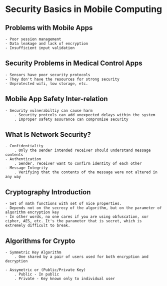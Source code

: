 # **Security Basics in Mobile Computing**

## Problems with Mobile Apps

    - Poor session management
    - Data leakage and lack of encryption
    - Insufficient input validation

## Security Problems in Medical Control Apps

    - Sensors have poor security protocols
    - They don't have the resources for strong security
    - Unprotected wifi, low storage, etc.

## Mobile App Safety Inter-relation

    - Security vulnerabiltiy can cause harm
        . Security protcols can add unexpected delays within the system
        . Improper safety assurance can compromise security

## What Is Network Security?

    - Confidentiality
        . Only the sender intended receiver should understand message contents
    - Authentication
        . Sender, receiver want to confirm identity of each other
    - Message Integrity
        . Verifying that the contents of the message were not altered in any way

## Cryptography Introduction

    - Set of math functions with set of nice properties. 
    - Depends not on the secrecy of the algorithm, but on the parameter of algorithm encryption key
    - In other words, no one cares if you are using obfuscation, xor cipher, AES, etc. It's the parameter that is secret, which is extremely difficult to break.

## Algorithms for Crypto
    
    - Symmetric Key Algorithm
        . One shared by a pair of users used for both encryption and decryption

    - Assymetric or (Public/Private Key)
        . Public - In public
        . Private - Key known only to individual user
